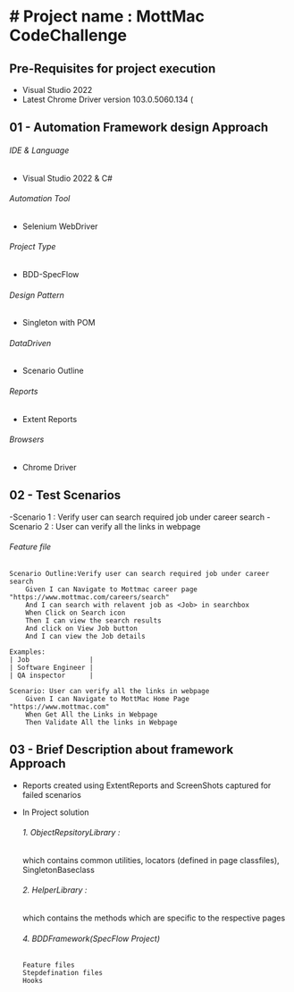 # # Project name : MottMac CodeChallenge
## Pre-Requisites for project execution
- Visual Studio 2022
- Latest Chrome Driver version 103.0.5060.134 (

## 01 - Automation Framework design Approach

###### IDE & Language
   - Visual Studio 2022 & C#
###### Automation Tool
   - Selenium WebDriver
###### Project Type
   - BDD-SpecFlow
###### Design Pattern
   - Singleton with POM
###### DataDriven
   - Scenario Outline
###### Reports
   - Extent Reports
###### Browsers
   - Chrome Driver
## 02 - Test Scenarios
-Scenario 1 : Verify user can search required job under career search
-Scenario 2 : User can verify all the links in webpage

###### Feature file
```
Scenario Outline:Verify user can search required job under career search
	Given I can Navigate to Mottmac career page "https://www.mottmac.com/careers/search"
	And I can search with relavent job as <Job> in searchbox
	When Click on Search icon
	Then I can view the search results 
	And click on View Job button
	And I can view the Job details

Examples:
| Job               |
| Software Engineer |
| QA inspector      |
	
Scenario: User can verify all the links in webpage
	Given I can Navigate to MottMac Home Page "https://www.mottmac.com"
	When Get All the Links in Webpage
	Then Validate All the links in Webpage
```
 ## 03 - Brief Description about framework Approach
 - Reports created using ExtentReports and ScreenShots captured for failed scenarios
 
 - In Project solution 
     ###### 1. ObjectRepsitoryLibrary : 
      which contains common utilities, locators (defined in page classfiles), SingletonBaseclass 
       
    ###### 2. HelperLibrary : 
     which contains the methods which are specific to the respective pages
       
    ###### 4. BDDFramework(SpecFlow Project) 
       Feature files
       Stepdefination files
       Hooks

